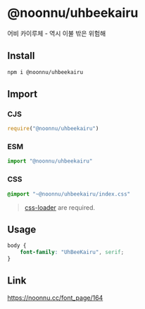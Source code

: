 # @noonnu/uhbeekairu
어비 카이루체 - 역시 이불 밖은 위험해

## Install
```sh
npm i @noonnu/uhbeekairu
```
## Import
### CJS
```js
require("@noonnu/uhbeekairu")
```
### ESM
```js
import "@noonnu/uhbeekairu"
```
### CSS 
```css
@import "~@noonnu/uhbeekairu/index.css"
```
> [css-loader](https://github.com/webpack-contrib/css-loader) are required.

## Usage
```css
body {
    font-family: "UhBeeKairu", serif;
}
```

## Link
https://noonnu.cc/font_page/164